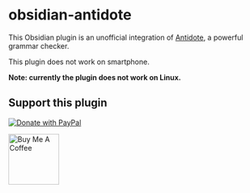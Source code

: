 # obsidian-antidote

This Obsidian plugin is an unofficial integration of [Antidote](https://www.antidote.info/), a powerful grammar checker.

This plugin does not work on smartphone.

**Note: currently the plugin does not work on Linux.**

## Support this plugin

<a href="https://paypal.me/foetools" target="_blank"><img src="https://img.shields.io/badge/paypal-foetools%20(heziode)-yellow?style=social&logo=paypal" alt="Donate with PayPal"></a>

<a href="https://www.buymeacoffee.com/Heziode" target="_blank"><img src="https://cdn.buymeacoffee.com/buttons/v2/default-yellow.png" alt="Buy Me A Coffee" width="100" ></a>
